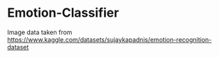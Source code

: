# Emotion-Classifier

Image data taken from https://www.kaggle.com/datasets/sujaykapadnis/emotion-recognition-dataset
